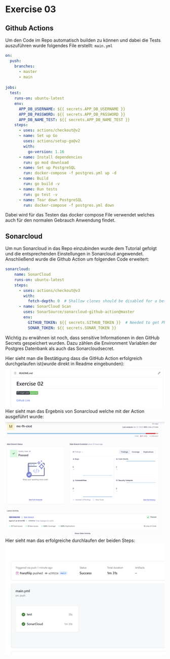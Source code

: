 # Exercise 03

## Github Actions

Um den Code im Repo automatisch builden zu können und dabei die Tests auszuführen wurde folgendes File erstellt:
`main.yml`
```yml
on:
  push:
    branches:
      - master
      - main
      
jobs:
  test:
    runs-on: ubuntu-latest
    env:
      APP_DB_USERNAME: ${{ secrets.APP_DB_USERNAME }}
      APP_DB_PASSWORD: ${{ secrets.APP_DB_PASSWORD }}
      APP_DB_NAME_TEST: ${{ secrets.APP_DB_NAME_TEST }}
    steps:
      - uses: actions/checkout@v2
      - name: Set up Go
        uses: actions/setup-go@v2
        with:
          go-version: 1.16
      - name: Install dependencies
        run: go mod download
      - name: Set up PostgreSQL
        run: docker-compose -f postgres.yml up -d
      - name: Build
        run: go build -v
      - name: Run tests
        run: go test -v
      - name: Tear down PostgreSQL
        run: docker-compose -f postgres.yml down
```

Dabei wird für das Testen das docker compose File verwendet welches auch für den normalen Gebrauch Anwendung findet.

## Sonarcloud
Um nun Sonarcloud in das Repo einzubinden wurde dem Tutorial gefolgt und die entsprechenden Einstellungen in Sonarcloud angewendet. Anschließend wurde die Github Action um folgenden Code erweitert:

````yml
sonarcloud:
    name: SonarCloud
    runs-on: ubuntu-latest
    steps:
      - uses: actions/checkout@v3
        with:
          fetch-depth: 0  # Shallow clones should be disabled for a better relevancy of analysis
      - name: SonarCloud Scan
        uses: SonarSource/sonarcloud-github-action@master
        env:
          GITHUB_TOKEN: ${{ secrets.GITHUB_TOKEN }}  # Needed to get PR information, if any
          SONAR_TOKEN: ${{ secrets.SONAR_TOKEN }}
````

Wichtig zu erwähnen ist noch, dass sensitive Informationen in den GitHub Secrets gespeichert wurden. Dazu zählen die Environment Variablen der Postgres Datenbank als auch das Sonarcloudsecret.

Hier sieht man die Bestätigung dass die GitHub Action erfolgreich durchgelaufen ist(wurde direkt in Readme eingebunden):
![](pics/successaction.PNG)
Hier sieht man das Ergebnis von Sonarcloud welche mit der Action ausgeführt wurde:
![](pics/sonarcloudo.PNG)
Hier sieht man das erfolgreiche durchlaufen der beiden Steps:
![](pics/sonarcloud.PNG)